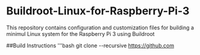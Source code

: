 # Buildroot-Linux-for-Raspberry-Pi-3
This repository contains configuration and customization files for building a minimul Linux system for the Raspberry Pi 3 using Buildroot

##Build Instructions
'''bash
git clone --recursive
https://github.com
